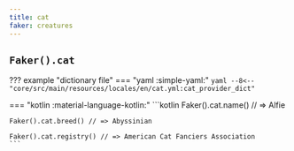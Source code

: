 ```yaml
---
title: cat
faker: creatures
---
```


## `Faker().cat`

??? example "dictionary file"
    === "yaml :simple-yaml:"
        ```yaml
        --8<-- "core/src/main/resources/locales/en/cat.yml:cat_provider_dict"
        ```

=== "kotlin :material-language-kotlin:"
    ```kotlin
    Faker().cat.name() // => Alfie

    Faker().cat.breed() // => Abyssinian

    Faker().cat.registry() // => American Cat Fanciers Association
    ```
